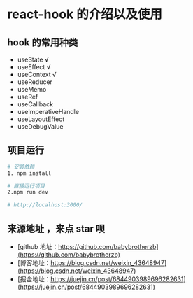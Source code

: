 # react-hook 的介绍以及使用

## hook 的常用种类

- useState √
- useEffect √
- useContext √
- useReducer
- useMemo
- useRef
- useCallback
- useImperativeHandle
- useLayoutEffect
- useDebugValue

## 项目运行

```sh
# 安装依赖
1. npm install

# 直接运行项目
2.npm run dev

# http://localhost:3000/

```

## 来源地址 ，来点 star 呗

- [github 地址：https://github.com/babybrotherzb](https://github.com/babybrotherzb)
- [博客地址：https://blog.csdn.net/weixin_43648947](https://blog.csdn.net/weixin_43648947)
- [掘金地址：https://juejin.cn/post/6844903989696282631](https://juejin.cn/post/6844903989696282631)
